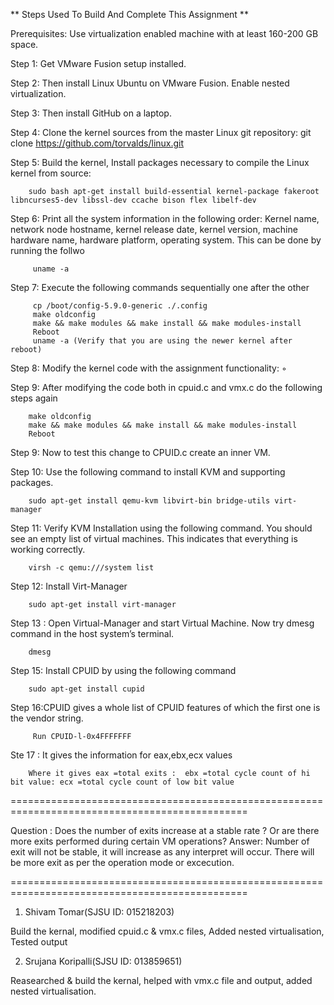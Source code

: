 
** Steps Used To Build And Complete This Assignment **

Prerequisites: Use virtualization enabled machine with at least 160-200 GB space.

Step 1: Get VMware Fusion setup installed.

Step 2: Then install Linux Ubuntu on VMware Fusion. Enable nested virtualization.

Step 3: Then install GitHub on a laptop.

Step 4: Clone the kernel sources from the master Linux git repository:
git clone https://github.com/torvalds/linux.git

Step 5: Build the kernel, Install packages necessary to compile the Linux kernel from source:
        
        sudo bash apt-get install build-essential kernel-package fakeroot libncurses5-dev libssl-dev ccache bison flex libelf-dev

Step 6: Print all the system information in the following order: Kernel name, network node hostname, kernel release date, kernel version, machine hardware name, hardware                 platform, operating system. This can be done by running the follwo
         
         uname -a

Step 7: Execute the following commands sequentially one after the other
       
         cp /boot/config-5.9.0-generic ./.config 
         make oldconfig
         make && make modules && make install && make modules-install 
         Reboot
         uname -a (Verify that you are using the newer kernel after reboot) 
       

Step 8: Modify the kernel code with the assignment functionality: ◦ 

Step 9: After modifying the code both in cpuid.c and vmx.c do the following steps again 
       
        make oldconfig
        make && make modules && make install && make modules-install 
        Reboot

Step 9: Now to test this change to CPUID.c create an inner VM.
       
       
 Step 10: Use the following command to install KVM and supporting packages.	
        
        sudo apt-get install qemu-kvm libvirt-bin bridge-utils virt-manager
 
Step 11: Verify KVM Installation using the following command. You should see an empty list of virtual machines. This indicates that everything is working correctly.
       
        virsh -c qemu:///system list
  
Step 12: Install Virt-Manager
        
        sudo apt-get install virt-manager
        
Step 13 : Open Virtual-Manager and start Virtual Machine. Now try dmesg command in the host system’s terminal.
 
        dmesg 
   
Step 15: Install CPUID by using the following command
        
        sudo apt-get install cupid
        
 Step 16:CPUID gives a  whole list of CPUID features of which the first one is the vendor string.
   
         Run CPUID-l-0x4FFFFFFF  
    
 Ste 17 : It gives the information for eax,ebx,ecx values
        
        Where it gives eax =total exits :  ebx =total cycle count of hi bit value: ecx =total cycle count of low bit value
 
 


===============================================================================================

Question : Does the number of exits increase at a stable rate ? Or are there more exits performed during certain VM operations?
Answer:   Number of exit will not be stable, it will increase as any interpret will occur. There will be more exit as per the operation mode or excecution.


===============================================================================================
1) Shivam Tomar(SJSU ID: 015218203) 

Build the kernal, modified cpuid.c & vmx.c files, Added nested virtualisation, Tested output

2) Srujana Koripalli(SJSU ID: 013859651)

Reasearched & build the kernal, helped with vmx.c file and output, added nested virtualisation.



